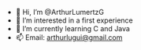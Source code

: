 - 👋 Hi, I’m @ArthurLumertzG
- 👀 I’m interested in a first experience
- 🌱 I’m currently learning C and Java
- 📫 Email: arthurlugui@gmail.com

<!---
ArthurLumertzG/ArthurLumertzG is a ✨ special ✨ repository because its `README.md` (this file) appears on your GitHub profile.
You can click the Preview link to take a look at your changes.
--->
